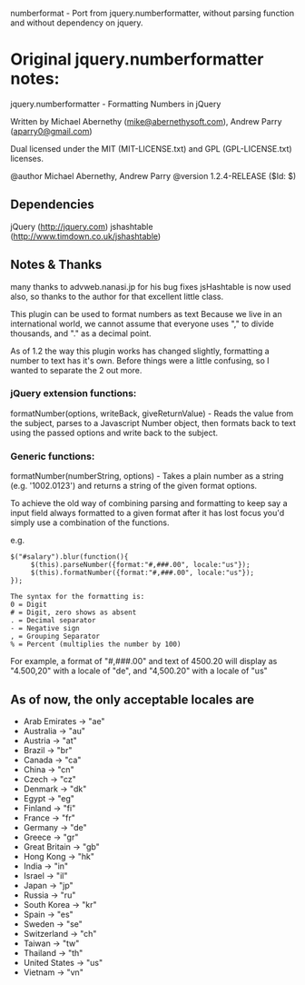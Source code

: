 numberformat - Port from jquery.numberformatter, without parsing function and without dependency on jquery.

# Original jquery.numberformatter notes:

jquery.numberformatter - Formatting Numbers in jQuery

Written by
Michael Abernethy (mike@abernethysoft.com),
Andrew Parry (aparry0@gmail.com)

Dual licensed under the MIT (MIT-LICENSE.txt)
and GPL (GPL-LICENSE.txt) licenses.

@author Michael Abernethy, Andrew Parry
@version 1.2.4-RELEASE ($Id: $)

## Dependencies

jQuery (http://jquery.com)
jshashtable (http://www.timdown.co.uk/jshashtable)

## Notes & Thanks

many thanks to advweb.nanasi.jp for his bug fixes
jsHashtable is now used also, so thanks to the author for that excellent little class.

This plugin can be used to format numbers as text
Because we live in an international world, we cannot assume that everyone
uses "," to divide thousands, and "." as a decimal point.

As of 1.2 the way this plugin works has changed slightly, formatting a number to text
has it's own. Before things were a little confusing, so I wanted to separate the 2 out
more.


### jQuery extension functions:

formatNumber(options, writeBack, giveReturnValue) - Reads the value from the subject, parses to
a Javascript Number object, then formats back to text using the passed options and write back to
the subject.

### Generic functions:

formatNumber(numberString, options) - Takes a plain number as a string (e.g. '1002.0123') and returns
a string of the given format options.

To achieve the old way of combining parsing and formatting to keep say a input field always formatted
to a given format after it has lost focus you'd simply use a combination of the functions.

e.g.
```
$("#salary").blur(function(){
     $(this).parseNumber({format:"#,###.00", locale:"us"});
     $(this).formatNumber({format:"#,###.00", locale:"us"});
});
```

```
The syntax for the formatting is:
0 = Digit
# = Digit, zero shows as absent
. = Decimal separator
- = Negative sign
, = Grouping Separator
% = Percent (multiplies the number by 100)
```

For example, a format of "#,###.00" and text of 4500.20 will
display as "4.500,20" with a locale of "de", and "4,500.20" with a locale of "us"


## As of now, the only acceptable locales are

* Arab Emirates -> "ae"
* Australia -> "au"
* Austria -> "at"
* Brazil -> "br"
* Canada -> "ca"
* China -> "cn"
* Czech -> "cz"
* Denmark -> "dk"
* Egypt -> "eg"
* Finland -> "fi"
* France  -> "fr"
* Germany -> "de"
* Greece -> "gr"
* Great Britain -> "gb"
* Hong Kong -> "hk"
* India -> "in"
* Israel -> "il"
* Japan -> "jp"
* Russia -> "ru"
* South Korea -> "kr"
* Spain -> "es"
* Sweden -> "se"
* Switzerland -> "ch"
* Taiwan -> "tw"
* Thailand -> "th"
* United States -> "us"
* Vietnam -> "vn"